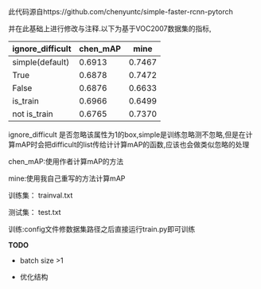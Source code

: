 此代码源自https://github.com/chenyuntc/simple-faster-rcnn-pytorch

并在此基础上进行修改与注释.以下为基于VOC2007数据集的指标,

|ignore_difficult |chen_mAP|mine|
|---          |--- |---      |
|simple(default)      |0.6913|0.7467    |
|True      |0.6878| 0.7472     |
|False      |0.6876|0.6633      |
|is_train      |0.6966|0.6499        |
|not is_train      |0.6765|0.7370     |

ignore_difficult 是否忽略该属性为1的box,simple是训练忽略测不忽略,但是在计算mAP时会把difficult的list传给计计算mAP的函数,应该也会做类似忽略的处理

chen_mAP:使用作者计算mAP的方法

mine:使用我自己重写的方法计算mAP

训练集： trainval.txt 

测试集： test.txt

训练:config文件修数据集路径之后直接运行train.py即可训练

**TODO**

* batch size >1

* 优化结构
